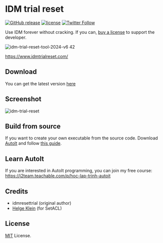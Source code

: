 # IDM trial reset

[![GitHub release](https://img.shields.io/github/release/J2TeaM/idm-trial-reset.svg?maxAge=2592000)](https://github.com/J2TeaM/idm-trial-reset/releases/latest)
[![license](https://img.shields.io/github/license/J2TeaM/idm-trial-reset.svg?maxAge=2592000)](https://github.com/J2TeaM/idm-trial-reset/blob/master/LICENSE)
[![Twitter Follow](https://img.shields.io/twitter/follow/juno_okyo.svg?label=Follow&maxAge=2592000)](https://twitter.com/juno_okyo)

Use IDM forever without cracking. If you can, [buy a license](https://j2team.dev/go/32449752) to support the developer.

![idm-trial-reset-tool-2024-v6 42](https://github.com/user-attachments/assets/d025c3ca-a079-41cb-a78a-09894adc3b43)

https://www.idmtrialreset.com/

## Download

You can get the latest version [here](https://www.idmtrialreset.com/)

## Screenshot
![idm-trial-reset](https://i.imgur.com/xUGaHMK.gif)

## Build from source

If you want to create your own executable from the source code. Download [AutoIt](https://www.autoitscript.com/site/autoit/downloads/) and follow [this guide](https://www.autoitscript.com/autoit3/docs/intro/compiler.htm).

## Learn AutoIt

If you are interested in AutoIt programming, you can join my free course: https://j2team.teachable.com/p/hoc-lap-trinh-autoit

## Credits

- idmresettrial (original author)
- [Helge Klein](https://helgeklein.com/) (for SetACL)

## License

[MIT](LICENSE) License.
